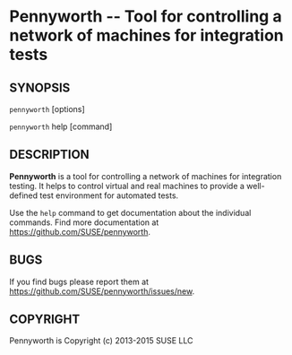 # Pennyworth -- Tool for controlling a network of machines for integration tests

## SYNOPSIS

`pennyworth` [options]

`pennyworth` help [command]


## DESCRIPTION

**Pennyworth** is a tool for controlling a network of machines for
integration testing. It helps to control virtual and real machines to provide a
well-defined test environment for automated tests.

Use the `help` command to get documentation about the individual commands.
Find more documentation at https://github.com/SUSE/pennyworth.


## BUGS

If you find bugs please report them at
https://github.com/SUSE/pennyworth/issues/new.


## COPYRIGHT

Pennyworth is Copyright (c) 2013-2015 SUSE LLC
